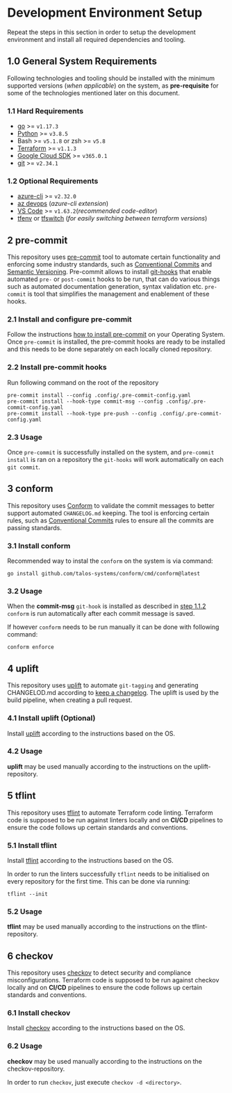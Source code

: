# Development Environment Setup

Repeat the steps in this section in order to setup the development environment and install all required dependencies and tooling.

## 1.0 General System Requirements

Following technologies and tooling should be installed with the minimum supported versions (_when applicable_) on the system, as **pre-requisite** for some of the technologies mentioned later on this document.

### 1.1 Hard Requirements

- [go](https://go.dev/doc/install) >= `v1.17.3`
- [Python](https://www.python.org/downloads/) >= `v3.8.5`
- Bash >= `v5.1.8` or zsh >= `v5.8`
- [Terraform](https://learn.hashicorp.com/tutorials/terraform/install-cli) >= `v1.1.3`
- [Google Cloud SDK](https://cloud.google.com/sdk/docs/install) >= `v365.0.1`
- [git](https://git-scm.com/downloads) >= `v2.34.1`

### 1.2 Optional Requirements

- [azure-cli](https://docs.microsoft.com/en-us/cli/azure/install-azure-cli) >= `v2.32.0`
- [az devops](https://docs.microsoft.com/en-us/cli/azure/devops?view=azure-cli-latest) (_azure-cli extension_)
- [VS Code](https://code.visualstudio.com/download) >= `v1.63.2`(_recommended code-editor_)
- [tfenv](https://github.com/tfutils/tfenv) or [tfswitch](https://tfswitch.warrensbox.com/) (_for easily switching between terraform versions_)

## 2 pre-commit

This repository uses [pre-commit](https://pre-commit.com/) tool to automate certain functionality and enforcing some industry standards, such as [Conventional Commits](https://www.conventionalcommits.org/en/about/) and [Semantic Versioning](https://semver.org/spec/v2.0.0.html). Pre-commit allows to install [git-hooks](https://git-scm.com/book/en/v2/Customizing-Git-Git-Hooks) that enable automated `pre-` or `post-commit` hooks to be run, that can do various things such as automated documentation generation, syntax validation etc. `pre-commit` is tool that simplifies the management and enablement of these hooks.

### 2.1 Install and configure pre-commit

Follow the instructions [how to install pre-commit](https://pre-commit.com/#install) on your Operating System. Once `pre-commit` is installed, the pre-commit hooks are ready to be installed and this needs to be done separately on each locally cloned repository.

### 2.2 Install pre-commit hooks

Run following command on the root of the repository

```
pre-commit install --config .config/.pre-commit-config.yaml
pre-commit install --hook-type commit-msg --config .config/.pre-commit-config.yaml
pre-commit install --hook-type pre-push --config .config/.pre-commit-config.yaml
```

### 2.3 Usage

Once `pre-commit` is successfully installed on the system, and `pre-commit install` is ran on a repository the `git-hooks` will work automatically on each `git commit`.

## 3 conform

This repository uses [Conform](https://github.com/talos-systems/conform) to validate the commit messages to better support automated `CHANGELOG.md` keeping. The tool is enforcing certain rules, such as [Conventional Commits](https://www.conventionalcommits.org/en/about/) rules to ensure all the commits are passing standards.

### 3.1 Install conform

Recommended way to instal the `conform` on the system is via command:

```
go install github.com/talos-systems/conform/cmd/conform@latest
```

### 3.2 Usage

When the **commit-msg** `git-hook` is installed as described in <u>step 1.1.2</u> `conform` is run automatically after each commit message is saved.

If however `conform` needs to be run manually it can be done with following command:

```
conform enforce
```

## 4 uplift

This repository uses [uplift](https://github.com/gembaadvantage/uplift) to automate `git-tagging` and generating CHANGELOD.md according to [keep a changelog](https://keepachangelog.com/en/1.0.0/). The uplift is used by the build pipeline, when creating a pull request.

### 4.1 Install uplift (Optional)

Install [uplift](https://github.com/gembaadvantage/uplift) according to the instructions based on the OS.

### 4.2 Usage

**uplift** may be used manually according to the instructions on the uplift-repository.

## 5 tflint

This repository uses [tflint](https://github.com/terraform-linters/tflint) to automate Terraform code linting. Terraform code is supposed to be run against linters locally and on **CI/CD** pipelines to ensure the code follows up certain standards and conventions.

### 5.1 Install tflint

Install [tflint](https://github.com/terraform-linters/tflint) according to the instructions based on the OS.

In order to run the linters successfully `tflint` needs to be initialised on every repository for the first time. This can be done via running:

```
tflint --init
```

### 5.2 Usage

**tflint** may be used manually according to the instructions on the tflint-repository.

## 6 checkov

This repository uses [checkov](https://github.com/bridgecrewio/checkov) to detect security and compliance misconfigurations. Terraform code is supposed to be run against checkov locally and on **CI/CD** pipelines to ensure the code follows up certain standards and conventions.

### 6.1 Install checkov

Install [checkov](https://github.com/bridgecrewio/checkov) according to the instructions based on the OS.

### 6.2 Usage

**checkov** may be used manually according to the instructions on the checkov-repository.

In order to run `checkov`, just execute `checkov -d <directory>`.
